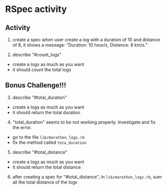 # RSpec activity

## Activity
1. create a spec when user create a log with a duration of 10 and distance of 8, it shows a message:
"Duration: 10 hour/s, Distance: 8 km/s."

2. describe "#count_logs"
- create a logs as much as you want
- it should count the total logs

## Bonus Challenge!!!

3. describe "#total_duration"
  - create a logs as much as you want
  - it should return the total duration

4. "total_duration" seems to be not working properly. Investigate and fix the error.
  - go to the file `lib/marathon_logs.rb`
  - fix the method called `tota_duration`

5. describe "#total_distance"
  - create a logs as much as you want
  - it should return the total distance

6. after creating a spec for "#total_distance", in `lib/marathon_logs.rb`, sum all the total distance of the logs
